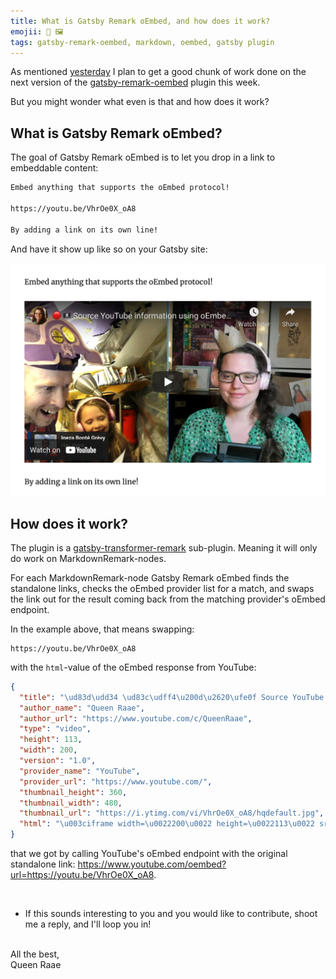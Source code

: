 ```yaml
---
title: What is Gatsby Remark oEmbed, and how does it work?
emojii: 📄 🖼
tags: gatsby-remark-oembed, markdown, oembed, gatsby plugin
---
```


As mentioned [yesterday](/posts/2022-04-25-this-week/) I plan to get a good chunk of work done on the next version of the [gatsby-remark-oembed](https://github.com/queen-raae/gatsby-remark-oembed) plugin this week.

But you might wonder what even is that and how does it work?

## What is Gatsby Remark oEmbed?

The goal of Gatsby Remark oEmbed is to let you drop in a link to embeddable content:

```md
Embed anything that supports the oEmbed protocol!

https://youtu.be/VhrOe0X_oA8

By adding a link on its own line!
```

And have it show up like so on your Gatsby site:

![YouTube embedded in the html](./oEmbed-example.png)

## How does it work?

The plugin is a [gatsby-transformer-remark](https://github.com/gatsbyjs/gatsby/tree/master/packages/gatsby-transformer-remark) sub-plugin. Meaning it will only do work on MarkdownRemark-nodes.

For each MarkdownRemark-node Gatsby Remark oEmbed finds the standalone links, checks the oEmbed provider list for a match, and swaps the link out for the result coming back from the matching provider's oEmbed endpoint.

In the example above, that means swapping:

```
https://youtu.be/VhrOe0X_oA8
```

with the `html`-value of the oEmbed response from YouTube:

```json
{
  "title": "\ud83d\udd34 \ud83c\udff4\u200d\u2620\ufe0f Source YouTube information using oEmbed, no YouTube API Key needed \u00b7 #GatsbyJS Deep Dive",
  "author_name": "Queen Raae",
  "author_url": "https://www.youtube.com/c/QueenRaae",
  "type": "video",
  "height": 113,
  "width": 200,
  "version": "1.0",
  "provider_name": "YouTube",
  "provider_url": "https://www.youtube.com/",
  "thumbnail_height": 360,
  "thumbnail_width": 480,
  "thumbnail_url": "https://i.ytimg.com/vi/VhrOe0X_oA8/hqdefault.jpg",
  "html": "\u003ciframe width=\u0022200\u0022 height=\u0022113\u0022 src=\u0022https://www.youtube.com/embed/VhrOe0X_oA8?feature=oembed\u0022 frameborder=\u00220\u0022 allow=\u0022accelerometer; autoplay; clipboard-write; encrypted-media; gyroscope; picture-in-picture\u0022 allowfullscreen\u003e\u003c/iframe\u003e"
}
```

that we got by calling YouTube's oEmbed endpoint with the original standalone link: https://www.youtube.com/oembed?url=https://youtu.be/VhrOe0X_oA8.

&nbsp;

- If this sounds interesting to you and you would like to contribute, shoot me a reply, and I'll loop you in!

&nbsp;  
All the best,  
Queen Raae
